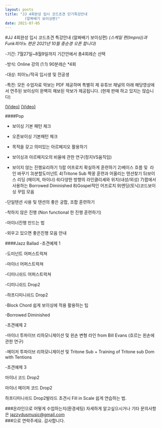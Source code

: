 ```yaml
---
layout: posts
title: "JJ 4회완성 입시 코드초견 단기특강안내
         (알짜배기 보이싱편)"
date: 2021-07-05
---
```


#JJ  4회완성  입시 코드초견 특강안내 (알짜배기 보이싱편)
*(스케일 편(Impro))과 Funk피아노 편은 2021년 10월 중순경 오픈 합니다)*

-기간: 7월27일~8월9일까지 기간안에서 총4회레슨 선택 

-방식: Online 강의 (1:1)  90분레슨 *4회 

-대상: 피아노/작곡  입시생 및 전공생

-특전: 모든 수업자료 악보는 PDF 제공하며 특별히 제 유튜브 채널의 아래 해당영상에서 연주된 보이싱이 완벽히 채보된 악보가 제공됩니다. (현재 판매 하고 있지는 않습니다)

<a href="https://youtu.be/FzFflKhrjog" target="_blank"> (Video)</a>
<a href="https://youtu.be/litBhYFjr2U" target="_blank"> (Video)</a>

####Pop 
- 보이싱 기본 패턴 체크

- 오픈보이싱 기본패턴 체크 
  
- 목적을 갖고 의미있는 아르페지오 활용하기 

- 보이싱과 아르페지오의 비율에 관한 연구(정지VS움직임)

- 보이지 않는 진행요리하기
1)팝 어프로치 확실하게 훈련하기
2)베이스 흐름 및  라인 바꾸기
3)분할도미넌트
4)Tritone Sub 짝꿍 훈련과 어울리는 텐션찾기
5)보이스 리딩 (메이져, 마이너)
6)다양한 방향의 라인클리셰와 위치(내성/외성)
7)팝에서 사용하는 Borrowed Diminished
8)Gospel적인 어프로치
9)엔딩(토닉)코드보이싱 꾸밈 모음

-단일텐션 사용 및 텐션의 좋은 궁합, 조합 훈련하기 

-착하지 않은 진행 (Non functional 한 진행 훈련하기)

-마이너진행 만드는 법

-외우고 있으면 좋은진행 모음 안내

####Jazz Ballad
-초견예제 1

-도미넌트 어퍼스트럭쳐

-마이너 어퍼스트럭쳐

-디미니쉬드 어퍼스트럭쳐

-디미니쉬드 Drop2

-하프디미니쉬드 Drop2

-Block Chord 쉽게 보이싱에 적용 활용하는 팁

-Borrowed Diminished

-초견예제 2 

-마이너 투파이브 리하모니제이션 및 왼손 변형 라인 from Bill Evans (흐르는 왼손에 관한 연구)

-메이저 투파이브 리하모니제이션 및 Tritone Sub + Training of Tritone sub Dom with Tentions


-초견예제 3

마이너 코드 Drop2

마이너 메이져 코드 Drop2

하프디미니쉬드 Drop2발라드 초견시 Fill in Scale 쉽게 연습하는 법.


###온라인으로 어떻게 수업하는지(환경세팅) 자세하게 알고싶으시거나 기타 문의사항은
jazzydusmusic@gmail.com  
###으로 연락주세요.
감사합니다.
